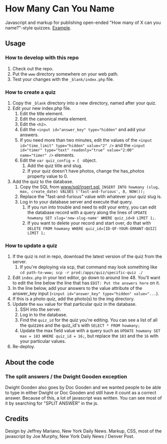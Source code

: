 # How Many Can You Name
Javascript and markup for publishing open-ended "How many of X can you name?"-style quizzes. [Example](http://www.nydailynews.com/entertainment/movies/planets-original-star-wars-trilogy-article-1.3136516).

## Usage

### How to develop with this repo

1. Check out the repo.
2. Put the `www` directory somewhere on your web path.
3. Test your changes with the `_blank/index.php` file.

### How to create a quiz

1. Copy the `_blank` directory into a new directory, named after your quiz.
1. Edit your new index.php file.
    1. Edit the title element.
    2. Edit the canonical meta element.
    3. Edit the `<h2>`.
    4. Edit the `<input id="answer_key" type="hidden"` and add your answers.
    5. If you need more than two minutes, edit the values of the `<input id="time_limit" type="hidden" value="2" />` and the `<input id="timer" type="text" readonly="true" value="2:00" name="timer" />` elements.
    6. Edit the `var quiz_config = { ` object.
        1. Add the quiz title and slug.
        2. If your quiz doesn't have photos, change the has_photos property value to 0.
1. Add the quiz to the database.
    1. Copy the SQL from [www/sql/insert.sql](sql/insert.sql), `INSERT INTO howmany (slug, max, create_date) VALUES ('fast-and-furious', 8, NOW());`
    2. Replace the "fast-and-furious" value with whatever your quiz slug is.
    3. Log in to your database server and execute that query.
        1. If you run into trouble and need to edit your entry, you can edit the database record with a query along the lines of `UPDATE howmany SET slug='new-slug-name' WHERE quiz_id=9 LIMIT 1;`.
        1. If you want to delete your record and start over, do that with `DELETE FROM howmany WHERE quiz_id=[ID-OF-YOUR-ERRANT-QUIZ] LIMIT 1;`
    
### How to update a quiz

1. If the quiz is not in repo, download the latest version of the quiz from the server.
    1. If you're deploying via scp, that command may look something like `cd path-to-www; scp -r prod:/apps/quiz/specific-quiz ./`
1. Edit `index.php` in your text editor, go down to around line 48. You'll want to edit the line below the line that has `EDIT: Put the answers here` on it.
1. In the line below, add your answers to the value attribute of the answer_key input (`<input id="answer_key" type="hidden" value="...`).
1. If this is a photo quiz, add the photo(s) to the img directory.
1. Update the `max` value for that particular quiz in the database.
    1. SSH into the server.
    1. Log in to the database.
    1. Find the `quiz_id` for the quiz you're editing. You can see a list of all the quizzes and the quiz_id's with `SELECT * FROM howmany;`
    1. Update the max field value with a query such as `UPDATE howmany SET max = 183 WHERE quiz_id = 16;`, but replace the `183` and the `16` with your particular values.
1. Re-deploy.

####

## About the code

### The split answers / the Dwight Gooden exception

Dwight Gooden also goes by Doc Gooden and we wanted people to be able to type in either Dwight or Doc Gooden and still have it count as a correct answer. Because of this, a lot of javascript was written. You can see most of it by searching for "SPLIT ANSWER" in the js.

## Credits

Design by Jeffrey Mariano, New York Daily News. Markup, CSS, most of the javascript by Joe Murphy, New York Daily News / Denver Post.
